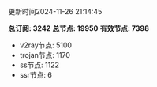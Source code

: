 更新时间2024-11-26 21:14:45

**总订阅: 3242**
**总节点: 19950**
**有效节点: 7398**
- v2ray节点: 5100
- trojan节点: 1170
- ss节点: 1122
- ssr节点: 6
